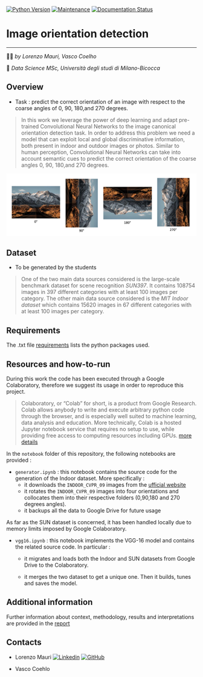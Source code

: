 
[![Python Version](https://img.shields.io/badge/Python-3.6+-blue.svg)](https://shields.io/) [![Maintenance](https://img.shields.io/badge/Maintained%3F-no-red.svg)](https://GitHub.com/Naereen/StrapDown.js/graphs/commit-activity) [![Documentation Status](https://readthedocs.org/projects/ansicolortags/badge/?version=comingSoon)](http://ansicolortags.readthedocs.io/?badge=latest) 

# Image orientation detection 
---------------------------------------------------------
:technologist: *by Lorenzo Mauri, Vasco Coelho*

:round_pushpin: *Data Science MSc, Università degli studi di Milano-Bicocca*


## Overview
* Task : predict the correct orientation of an image with respect to the coarse angles of 0, 90, 180,and 270 degrees.

> In this work we leverage the power of deep learning and adapt pre-trained Convolutional Neural Networks to the image canonical orientation detection task.
In order to address this problem we need a model that can exploit local and global discriminative information, both present in indoor and outdoor images or photos. 
Similar to human perception, Convolutional Neural Networks can take into account semantic cues to predict the correct orientation of the coarse angles 0, 90, 180,and 270 degrees.

 
![sample image](figs/canonical_orientations_sample.png)


## Dataset

* To be generated by the students

> One of the two main data sources considered is the large-scale benchmark dataset for scene recognition *SUN397*.  It contains 108754 images in 397 different categories with at least 100 images per category.
> The other main data source considered is the *MIT Indoor dataset* which contains  15620  images  in  67  different  categories  with  at  least  100  images  per category. 

## Requirements 

The .txt file [requirements](requirements.txt) lists the python packages used.


## Resources and how-to-run
During this work the code has been executed through a Google Colaboratory, therefore we suggest its usage in order to reproduce this project.

> Colaboratory, or “Colab” for short, is a product from Google Research. Colab allows anybody to write and execute arbitrary python code through the browser, and is especially well suited to machine learning, data analysis and education.  More technically, Colab is a hosted Jupyter notebook service that requires no setup to use, while providing free access to computing resources including GPUs. [more details](https://research.google.com/colaboratory/faq.html)


In the `notebook` folder of this repository, the following notebooks are provided : 

* `generator.ipynb` : this notebook contains the source code for the generation of the Indoor dataset. More specifically : 
     *  it downloads the `INDOOR_CVPR_09` images from the [ufficial website](http://groups.csail.mit.edu/vision/LabelMe/NewImages/)
     *  it rotates the `INDOOR_CVPR_09` images into four orientations and collocates them into their respective folders (0,90,180 and 270 degrees angles).
     * it backups all the data to Google Drive for future usage 
     
 As far as the SUN dataset is concerned, it has been handled locally due to memory limits imposed by Google Colaboratory.

* `vgg16.ipynb` : this notebook implements the VGG-16 model and contains the related source code. In particular : 
     * it migrates and loads both the Indoor and SUN datasets from Google Drive to the Colaboratory.
       
     * it merges the two dataset to get a unique one. Then it builds, tunes and saves the model. 


## Additional information
Further information about context, methodology, results and interpretations are provided in the [report](Report.pdf) 
## Contacts 

* Lorenzo Mauri [![Linkedin](https://i.stack.imgur.com/gVE0j.png)](https://www.linkedin.com/in/lorenzo-mauri-773ba216b/) [![GitHub](https://i.stack.imgur.com/tskMh.png)](https://github.com/LorenzoMauri)

* Vasco Coehlo
